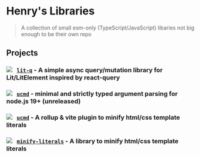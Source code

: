 # Henry's Libraries

> A collection of small esm-only (TypeScript/JavaScript) libaries not big enough to be their own repo

## Projects

### [![](https://img.shields.io/npm/v/lit-q?style=flat&colorA=000000&colorB=efefef)](https://www.npmjs.com/package/lit-q) &nbsp; [**`lit-q`**](./packages/lit-q) - A simple async query/mutation library for Lit/LitElement inspired by react-query

### [![](https://img.shields.io/npm/v/ucmd?style=flat&colorA=000000&colorB=efefef)](https://www.npmjs.com/package/ucmd) &nbsp; [**`ucmd`**](./packages/ucmd) - minimal and strictly typed argument parsing for node.js 19+ (unreleased)

### [![](https://img.shields.io/npm/v/rollup-plugin-minify-template-literals?style=flat&colorA=000000&colorB=efefef)](https://www.npmjs.com/package/rollup-plugin-minify-template-literals) &nbsp; [**`ucmd`**](./packages/rollup-plugin-minify-template-literals) - A rollup & vite plugin to minify html/css template literals

### [![](https://img.shields.io/npm/v/minify-literals?style=flat&colorA=000000&colorB=efefef)](https://www.npmjs.com/package/minify-literals) &nbsp; [**`minify-literals`**](./packages/minify-literals) - A library to minify html/css template literals
